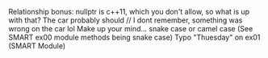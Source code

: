 Relationship bonus: nullptr is c++11, which you don't allow, so what is up with that?
The car probably should // I dont remember, something was wrong on the car lol
Make up your mind... snake case or camel case (See SMART ex00 module methods being snake case)
Typo "Thuesday" on ex01 (SMART Module)